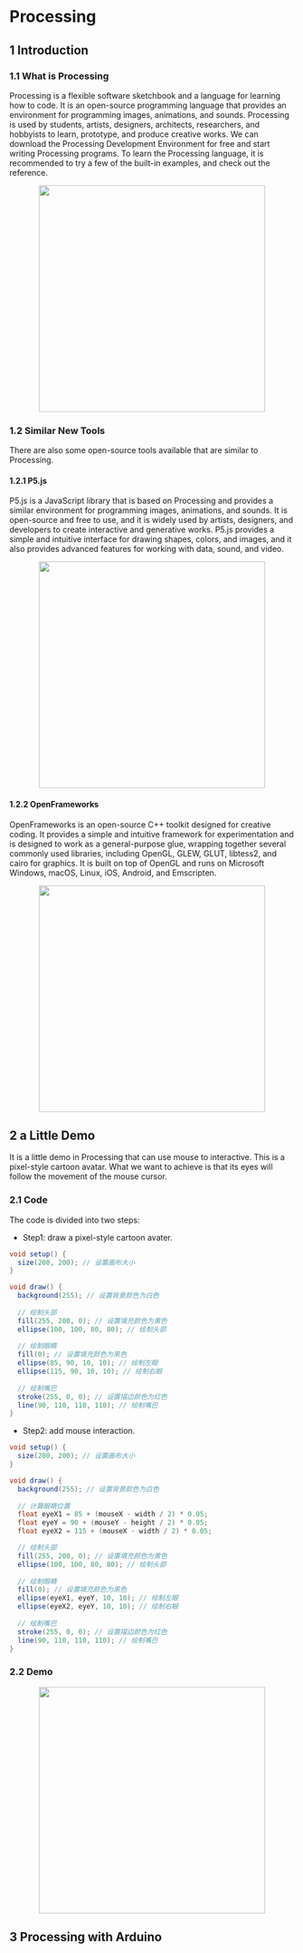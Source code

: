 # Processing

## 1 Introduction

### 1.1 What is Processing
Processing is a flexible software sketchbook and a language for learning how to code. It is an open-source programming language that provides an environment for programming images, animations, and sounds. Processing is used by students, artists, designers, architects, researchers, and hobbyists to learn, prototype, and produce creative works. We can download the Processing Development Environment for free and start writing Processing programs. To learn the Processing language, it is recommended to try a few of the built-in examples, and check out the reference. 

<div align="center">
  <img src="https://cdn.jsdelivr.net/gh/erkoww/YSD_img/img/processing.jpg" width = "400"/>
</div>

### 1.2 Similar New Tools
There are also some open-source tools available that are similar to Processing.

#### 1.2.1  P5.js
P5.js is a JavaScript library that is based on Processing and provides a similar environment for programming images, animations, and sounds. It is open-source and free to use, and it is widely used by artists, designers, and developers to create interactive and generative works. P5.js provides a simple and intuitive interface for drawing shapes, colors, and images, and it also provides advanced features for working with data, sound, and video.

<div align="center">
  <img src="https://cdn.jsdelivr.net/gh/erkoww/YSD_img/img/GIF%202024-1-2%2017-36-13.gif" width = "400"/>
</div>

#### 1.2.2 OpenFrameworks
OpenFrameworks is an open-source C++ toolkit designed for creative coding. It provides a simple and intuitive framework for experimentation and is designed to work as a general-purpose glue, wrapping together several commonly used libraries, including OpenGL, GLEW, GLUT, libtess2, and cairo for graphics. It is built on top of OpenGL and runs on Microsoft Windows, macOS, Linux, iOS, Android, and Emscripten.

<div align="center">
  <img src="https://cdn.jsdelivr.net/gh/erkoww/YSD_img/img/processing.jpg)" width = "400"/>
</div>

## 2 a Little Demo
It is a little demo in Processing that can use mouse to interactive.
This is a pixel-style cartoon avatar. What we want to achieve is that its eyes will follow the movement of the mouse cursor.

### 2.1 Code
The code is divided into two steps:
- Step1: draw a pixel-style cartoon avater.

```java
void setup() {
  size(200, 200); // 设置画布大小
}

void draw() {
  background(255); // 设置背景颜色为白色
  
  // 绘制头部
  fill(255, 200, 0); // 设置填充颜色为黄色
  ellipse(100, 100, 80, 80); // 绘制头部
  
  // 绘制眼睛
  fill(0); // 设置填充颜色为黑色
  ellipse(85, 90, 10, 10); // 绘制左眼
  ellipse(115, 90, 10, 10); // 绘制右眼
  
  // 绘制嘴巴
  stroke(255, 0, 0); // 设置描边颜色为红色
  line(90, 110, 110, 110); // 绘制嘴巴
}

```
- Step2: add mouse interaction.

```java
void setup() {
  size(200, 200); // 设置画布大小
}

void draw() {
  background(255); // 设置背景颜色为白色
  
  // 计算眼睛位置
  float eyeX1 = 85 + (mouseX - width / 2) * 0.05;
  float eyeY = 90 + (mouseY - height / 2) * 0.05;
  float eyeX2 = 115 + (mouseX - width / 2) * 0.05;

  // 绘制头部
  fill(255, 200, 0); // 设置填充颜色为黄色
  ellipse(100, 100, 80, 80); // 绘制头部
  
  // 绘制眼睛
  fill(0); // 设置填充颜色为黑色
  ellipse(eyeX1, eyeY, 10, 10); // 绘制左眼
  ellipse(eyeX2, eyeY, 10, 10); // 绘制右眼
  
  // 绘制嘴巴
  stroke(255, 0, 0); // 设置描边颜色为红色
  line(90, 110, 110, 110); // 绘制嘴巴
}

```

### 2.2 Demo

<div align="center">
  <img src="https://cdn.jsdelivr.net/gh/erkoww/YSD_img/img/GIF%202024-1-2%2017-36-13.gif" width = "400"/>
</div>

## 3 Processing with Arduino
